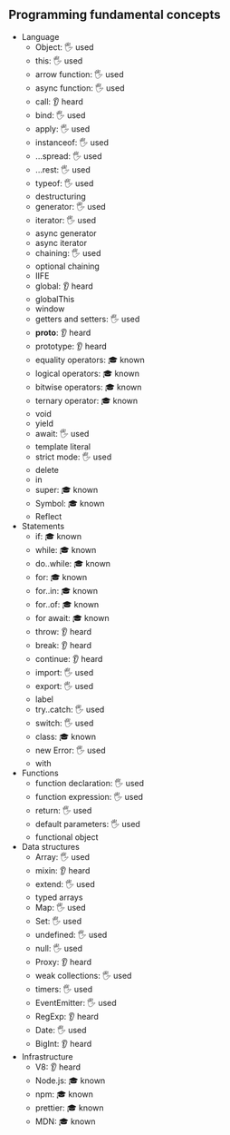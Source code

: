 ## Programming fundamental concepts

- Language
  - Object: 🖐️ used
  - this: 🖐️ used
  - arrow function: 🖐️ used
  - async function: 🖐️ used
  - call: 👂 heard
  - bind: 🖐️ used
  - apply: 🖐️ used
  - instanceof: 🖐️ used
  - ...spread: 🖐️ used
  - ...rest: 🖐️ used
  - typeof: 🖐️ used
  - destructuring
  - generator: 🖐️ used
  - iterator: 🖐️ used
  - async generator
  - async iterator
  - chaining: 🖐️ used
  - optional chaining
  - IIFE
  - global: 👂 heard
  - globalThis
  - window
  - getters and setters: 🖐️ used
  - __proto__: 👂 heard
  - prototype: 👂 heard
  - equality operators: 🎓 known
  - logical operators: 🎓 known
  - bitwise operators: 🎓 known
  - ternary operator: 🎓 known
  - void
  - yield
  - await: 🖐️ used
  - template literal
  - strict mode: 🖐️ used
  - delete
  - in
  - super: 🎓 known
  - Symbol: 🎓 known
  - Reflect
- Statements
  - if: 🎓 known
  - while: 🎓 known
  - do..while: 🎓 known
  - for: 🎓 known
  - for..in: 🎓 known
  - for..of: 🎓 known
  - for await: 🎓 known
  - throw: 👂 heard
  - break: 👂 heard
  - continue: 👂 heard
  - import: 🖐️ used
  - export: 🖐️ used
  - label
  - try..catch: 🖐️ used
  - switch: 🖐️ used
  - class: 🎓 known
  - new Error: 🖐️ used
  - with
- Functions
  - function declaration: 🖐️ used
  - function expression: 🖐️ used
  - return: 🖐️ used
  - default parameters: 🖐️ used
  - functional object
- Data structures
  - Array: 🖐️ used
  - mixin: 👂 heard
  - extend: 🖐️ used 
  - typed arrays
  - Map: 🖐️ used 
  - Set: 🖐️ used 
  - undefined: 🖐️ used 
  - null: 🖐️ used 
  - Proxy: 👂 heard
  - weak collections: 🖐️ used
  - timers: 🖐️ used
  - EventEmitter: 🖐️ used
  - RegExp: 👂 heard
  - Date: 🖐️ used
  - BigInt: 👂 heard
- Infrastructure
  - V8: 👂 heard
  - Node.js: 🎓 known
  - npm: 🎓 known
  - prettier: 🎓 known
  - MDN: 🎓 known